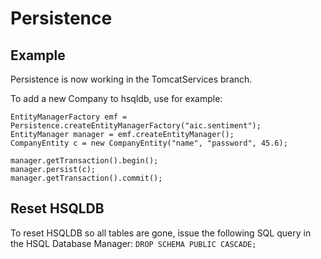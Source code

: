 # Persistence #
## Example ##
Persistence is now working in the TomcatServices branch.

To add a new Company to hsqldb, use for example:
```
EntityManagerFactory emf = Persistence.createEntityManagerFactory("aic.sentiment");
EntityManager manager = emf.createEntityManager();
CompanyEntity c = new CompanyEntity("name", "password", 45.6);

manager.getTransaction().begin();
manager.persist(c);
manager.getTransaction().commit();
```

## Reset HSQLDB ##
To reset HSQLDB so all tables are gone, issue the following SQL query in the HSQL Database Manager: `DROP SCHEMA PUBLIC CASCADE;`